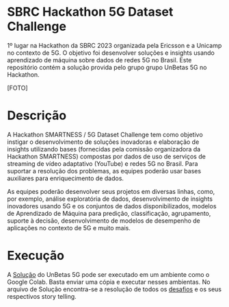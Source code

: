 # SBRC Hackathon 5G Dataset Challenge
1º lugar na Hackathon da SBRC 2023 organizada pela Ericsson e a Unicamp no contexto de 5G. O objetivo foi desenvolver soluções e insights usando aprendizado de máquina sobre dados de redes 5G no Brasil. Este repositório contém a solução provida pelo grupo grupo UnBetas 5G no Hackathon.

[FOTO]

# Descrição
A Hackathon SMARTNESS / 5G Dataset Challenge tem como objetivo instigar o desenvolvimento de soluções inovadoras e elaboração de insights utilizando bases (fornecidas pela comissão organizadora da Hackathon SMARTNESS) compostas por dados de uso de serviços de streaming de vídeo adaptativo (YouTube) e redes 5G no Brasil. Para suportar a resolução dos problemas, as equipes poderão usar bases auxiliares para enriquecimento de dados.

As equipes poderão desenvolver seus projetos em diversas linhas, como, por exemplo, análise exploratória de dados, desenvolvimento de insights inovadores usando 5G e os conjuntos de dados disponibilizados, modelos de Aprendizado de Máquina para predição, classificação, agrupamento, suporte à decisão, desenvolvimento de modelos de desempenho de aplicações no contexto de 5G e muito mais.

# Execução
A [Solução](https://github.com/alexandrekaihara/SBRC-Hackathon-5G-Dataset-Challenge/blob/main/UnBetas_5G_Solution.ipynb) do UnBetas 5G pode ser executado em um ambiente como o Google Colab. Basta enviar uma cópia e executar nesses ambientas. No arquivo de Solução encontra-se a resolução de todos os [desafios](https://github.com/alexandrekaihara/SBRC-Hackathon-5G-Dataset-Challenge/tree/main/challenges) e os seus respectivos story telling.

